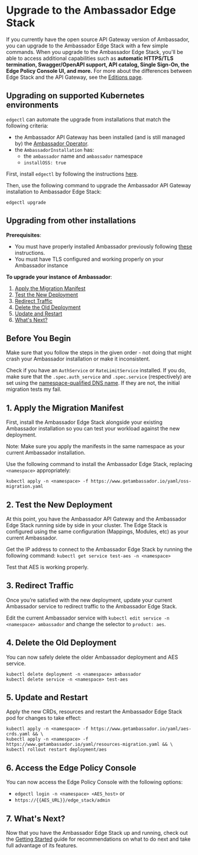 # Upgrade to the Ambassador Edge Stack

If you currently have the open source API Gateway version of Ambassador, you can upgrade to the Ambassador Edge Stack with a few simple commands. When you upgrade to the Ambassador Edge Stack, you'll be able to access additional capabilities such as **automatic HTTPS/TLS termination, Swagger/OpenAPI support, API catalog, Single Sign-On, the Edge Policy Console UI, and more.** For more about the differences between Edge Stack and the API Gateway, see the [Editions page](/editions).

## Upgrading on supported Kubernetes environments

`edgectl` can automate the upgrade from installations that match the following criteria:

* the Ambassador API Gateway has been installed (and is still managed by) the
  [Ambassador Operator](../../install/aes-operator/).
* the `AmbassadorInstallation` has:
  * the `ambassador` name and `ambassador` namespace
  * `installOSS: true`

First, install `edgectl` by following the instructions
[here](../../using/edgectl/edge-control/#installing-edge-control).

Then, use the following command to upgrade the Ambassador API Gateway installation to Ambassador Edge Stack:

```
edgectl upgrade
```

## Upgrading from other installations

**Prerequisites**:

* You must have properly installed Ambassador previously following [these](../install-ambassador-oss) instructions.
* You must have TLS configured and working properly on your Ambassador instance

**To upgrade your instance of Ambassador**:

1. [Apply the Migration Manifest](#1-apply-the-migration-manifest)
2. [Test the New Deployment](#2-test-the-new-deployment)
3. [Redirect Traffic](#3-redirect-traffic)
4. [Delete the Old Deployment](#4-delete-the-old-deployment)
5. [Update and Restart](#5-update-and-restart)
6. [What's Next?](#6-whats-next)

## Before You Begin

Make sure that you follow the steps in the given order - not doing that might crash your Ambassador installation or make it inconsistent.

Check if you have an `AuthService` or `RateLimitService` installed. If you do,
make sure that the `.spec.auth_service` and `.spec.service` (respectively) are
set using the [namespace-qualified DNS name](https://kubernetes.io/docs/concepts/services-networking/dns-pod-service/#namespaces-of-services).
If they are not, the initial migration tests my fail.

## 1. Apply the Migration Manifest

First, install the Ambassador Edge Stack alongside your existing Ambassador installation so you can test your workload against the new deployment.

Note: Make sure you apply the manifests in the same namespace as your current Ambassador installation.

Use the following command to install the Ambassador Edge Stack, replacing `<namespace>` appropriately:

```
kubectl apply -n <namespace> -f https://www.getambassador.io/yaml/oss-migration.yaml
```

## 2. Test the New Deployment

At this point, you have the Ambassador API Gateway and the Ambassador Edge Stack running side by side in your cluster. The Edge Stack is configured using the same configuration (Mappings, Modules, etc) as your current Ambassador.

Get the IP address to connect to the Ambassador Edge Stack by running the following command:
`kubectl get service test-aes -n <namespace>`

Test that AES is working properly.

## 3. Redirect Traffic

Once you’re satisfied with the new deployment, update your current Ambassador service to redirect traffic to the Ambassador Edge Stack.

Edit the current Ambassador service with `kubectl edit service -n <namespace> ambassador` and change the selector to `product: aes`.

## 4. Delete the Old Deployment

You can now safely delete the older Ambassador deployment and AES service.

```
kubectl delete deployment -n <namespace> ambassador
kubectl delete service -n <namespace> test-aes
```

## 5. Update and Restart

Apply the new CRDs, resources and restart the Ambassador Edge Stack pod for changes to take effect:

```
kubectl apply -n <namespace> -f https://www.getambassador.io/yaml/aes-crds.yaml && \
kubectl apply -n <namespace> -f https://www.getambassador.io/yaml/resources-migration.yaml && \
kubectl rollout restart deployment/aes
```

## 6. Access the Edge Policy Console

You can now access the Edge Policy Console with the following options:
* `edgectl login -n <namespace> <AES_host>` or
* `https://{{AES_URL}}/edge_stack/admin`

## 7. What's Next?

Now that you have the Ambassador Edge Stack up and running, check out the [Getting Started](../../../tutorials/getting-started) guide for recommendations on what to do next and take full advantage of its features.
